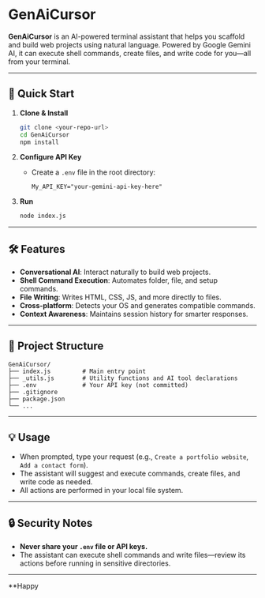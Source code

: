 # GenAiCursor

**GenAiCursor** is an AI-powered terminal assistant that helps you scaffold and build web projects using natural language. Powered by Google Gemini AI, it can execute shell commands, create files, and write code for you—all from your terminal.

---

## 🚀 Quick Start

1. **Clone & Install**

   ```sh
   git clone <your-repo-url>
   cd GenAiCursor
   npm install
   ```

2. **Configure API Key**

   - Create a `.env` file in the root directory:
     ```
     My_API_KEY="your-gemini-api-key-here"
     ```

3. **Run**
   ```sh
   node index.js
   ```

---

## 🛠️ Features

- **Conversational AI**: Interact naturally to build web projects.
- **Shell Command Execution**: Automates folder, file, and setup commands.
- **File Writing**: Writes HTML, CSS, JS, and more directly to files.
- **Cross-platform**: Detects your OS and generates compatible commands.
- **Context Awareness**: Maintains session history for smarter responses.

---

## 📂 Project Structure

```
GenAiCursor/
├── index.js         # Main entry point
├── _utils.js        # Utility functions and AI tool declarations
├── .env             # Your API key (not committed)
├── .gitignore
├── package.json
└── ...
```

---

## 💡 Usage

- When prompted, type your request (e.g., `Create a portfolio website`, `Add a contact form`).
- The assistant will suggest and execute commands, create files, and write code as needed.
- All actions are performed in your local file system.

---

## 🔒 Security Notes

- **Never share your `.env` file or API keys.**
- The assistant can execute shell commands and write files—review its actions before running in sensitive directories.

---

\*\*Happy
